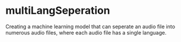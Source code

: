 # multiLangSeperation

Creating a machine learning model that can seperate an audio file into numerous audio files, where each audio file has a single language. 
